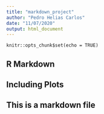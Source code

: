 ```yaml
---
title: "markdown_project"
author: "Pedro Helias Carlos"
date: "11/07/2020"
output: html_document
---
```


```{r setup, include=FALSE}
knitr::opts_chunk$set(echo = TRUE)
```

## R Markdown


## Including Plots

## This is a markdown file
